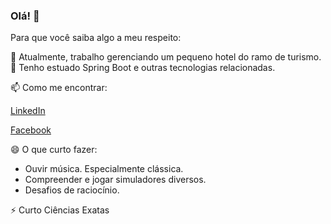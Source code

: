 ### Olá! 👋

Para que você saiba algo a meu respeito:

🔭 Atualmente, trabalho gerenciando um pequeno hotel do ramo de turismo.
🌱 Tenho estuado Spring Boot e outras tecnologias relacionadas.

📫 Como me encontrar: 

[LinkedIn](https://www.linkedin.com/in/mauricioquaranta "Minha página no LinkedIn")

[Facebook](https://www.facebook.com/mauricio.quaranta "Minha rede FaceBook")


😄 O que curto fazer:
- Ouvir música. Especialmente clássica.
- Compreender e jogar simuladores diversos.
- Desafios de raciocínio.

⚡ Curto Ciências Exatas
